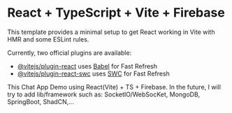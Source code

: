 # React + TypeScript + Vite + Firebase

This template provides a minimal setup to get React working in Vite with HMR and some ESLint rules.

Currently, two official plugins are available:

- [@vitejs/plugin-react](https://github.com/vitejs/vite-plugin-react/blob/main/packages/plugin-react) uses [Babel](https://babeljs.io/) for Fast Refresh
- [@vitejs/plugin-react-swc](https://github.com/vitejs/vite-plugin-react/blob/main/packages/plugin-react-swc) uses [SWC](https://swc.rs/) for Fast Refresh

This Chat App Demo using React(Vite) + TS + Firebase.
In the future, I will try to add lib/framework such as: SocketIO/WebSocKet, MongoDB, SpringBoot, ShadCN,...
